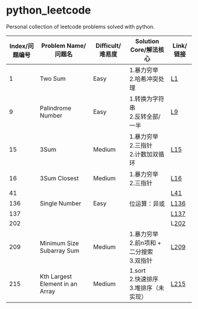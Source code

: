 # python_leetcode
Personal collection of leetcode problems solved with python.

|Index/问题编号|Problem Name/问题名|Difficult/难易度|Solution Core/解法核心|Link/链接|
|---|---|---|---|---|
|1|Two Sum|Easy|1.暴力穷举<br>2.哈希冲突处理|[L1](https://github.com/irasin/python_leetcode/blob/master/Two%20Sum.py)|
|9|Palindrome Number|Easy|1.转换为字符串<br>2.反转全部/一半|[L9](https://github.com/irasin/python_leetcode/blob/master/Palindrome%20Number.py)|
|15|3Sum|Medium|1.暴力穷举<br>2.三指针<br>2.计数加双循环|[L15](https://github.com/irasin/python_leetcode/tree/master)|
|16|3Sum Closest|Medium|1.暴力穷举<br>2.三指针|[L16](https://github.com/irasin/python_leetcode/blob/master/3Sum%20Closest.py)|
|41||||[L41]()|
|136|Single Number|Easy|位运算：异或|[L136](https://github.com/irasin/python_leetcode/blob/master/Single%20Number.py)|
|137||||[L137]()|
|202||||L[202]()|
|209|Minimum Size Subarray Sum|Medium|1.暴力穷举<br>2.前n项和 + 二分搜索<br>3.双指针|[L209](https://github.com/irasin/python_leetcode/blob/master/Minimum%20Size%20Subarray%20Sum.py)|
|215|Kth Largest Element in an Array|Medium|1.sort<br>2.快速排序<br>3.堆排序（未实现）|[L215](https://github.com/irasin/python_leetcode/blob/master/Kth%20Largest%20Element%20in%20an%20Array.py)|

